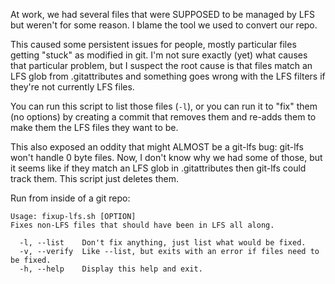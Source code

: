 At work, we had several files that were SUPPOSED to be managed by LFS but weren't for some reason. I blame the tool we used to convert our repo.

This caused some persistent issues for people, mostly particular files getting "stuck" as modified in git. I'm not sure exactly (yet) what causes that particular problem, but I suspect the root cause is that files match an LFS glob from .gitattributes and something goes wrong with the LFS filters if they're not currently LFS files.

You can run this script to list those files (`-l`), or you can run it to "fix" them (no options) by creating a commit that removes them and re-adds them to make them the LFS files they want to be.

This also exposed an oddity that might ALMOST be a git-lfs bug: git-lfs won't handle 0 byte files. Now, I don't know why we had some of those, but it seems like if they match an LFS glob in .gitattributes then git-lfs could track them. This script just deletes them.

Run from inside of a git repo:

    Usage: fixup-lfs.sh [OPTION]
    Fixes non-LFS files that should have been in LFS all along.
    
      -l, --list    Don't fix anything, just list what would be fixed.
      -v, --verify  Like --list, but exits with an error if files need to be fixed.
      -h, --help    Display this help and exit.
